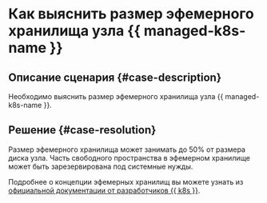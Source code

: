 # Как выяснить размер эфемерного хранилища узла {{ managed-k8s-name }}


## Описание сценария {#case-description}

Необходимо выяснить размер эфемерного хранилища узла {{ managed-k8s-name }}.

## Решение {#case-resolution}

Размер эфемерного хранилища может занимать до 50% от размера диска узла. Часть свободного пространства в эфемерном хранилище может быть зарезервирована под системные нужды.

Подробнее о концепции эфемерных хранилищ вы можете узнать из [официальной документации от разработчиков {{ k8s }}](https://kubernetes.io/docs/concepts/storage/ephemeral-volumes).
